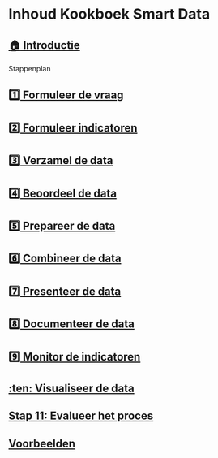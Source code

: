 # Inhoud Kookboek Smart Data

## [:house: Introductie](README.md)
Stappenplan
## [:one: Formuleer de vraag](Stap_1.md)
## [:two: Formuleer indicatoren](metamorphoses_stap_2.md)
## [:three: Verzamel de data](metamorphoses_stap_3.md)
## [:four: Beoordeel de data](metamorphoses_stap_4.md)
## [:five: Prepareer de data](metamorphoses_stap_5.md)
## [:six: Combineer de data](metamorphoses_stap_6.md)
## [:seven: Presenteer de data](metamorphoses_stap_7.md)
## [:eight: Documenteer de data](metamorphoses_stap_8.md)
## [:nine: Monitor de indicatoren](metamorphoses_stap_9.md)
## [:ten: Visualiseer de data](metamorphoses_stap_10.md)
## [Stap 11: Evalueer het proces](metamorphoses_stap_11.md)

## [Voorbeelden](examples.md)
